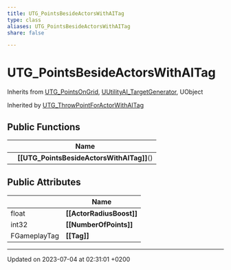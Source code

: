 ```yaml
---
title: UTG_PointsBesideActorsWithAITag
type: class
aliases: UTG_PointsBesideActorsWithAITag
share: false

---
```


# UTG_PointsBesideActorsWithAITag





Inherits from [UTG_PointsOnGrid](/docs/SDK/Source/Classes/classUTG__PointsOnGrid.md), [UUtilityAI_TargetGenerator](/docs/SDK/Source/Classes/classUUtilityAI__TargetGenerator.md), UObject

Inherited by [UTG_ThrowPointForActorWithAITag](/docs/SDK/Source/Classes/classUTG__ThrowPointForActorWithAITag.md)

## Public Functions

|                | Name           |
| -------------- | -------------- |
| | **[[UTG_PointsBesideActorsWithAITag]]**() |

## Public Attributes

|                | Name           |
| -------------- | -------------- |
| float | **[[ActorRadiusBoost]]**  |
| int32 | **[[NumberOfPoints]]**  |
| FGameplayTag | **[[Tag]]**  |

-------------------------------

Updated on 2023-07-04 at 02:31:01 +0200